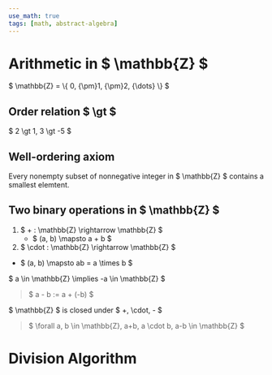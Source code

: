 ```yaml
---
use_math: true
tags: [math, abstract-algebra]
---
```


# Arithmetic in $ \mathbb{Z} $

 $ \mathbb{Z} = \\{ 0, {\pm}1, {\pm}2, {\dots} \\} $

## Order relation $ \gt $

$ 2 \gt 1, 3 \gt -5 $

## Well-ordering axiom

Every  nonempty subset of nonnegative integer in $ \mathbb{Z} $ contains a smallest elemtent.

## Two binary operations in $ \mathbb{Z} $

1. $ + : \mathbb{Z} \rightarrow \mathbb{Z} $
   - $ (a, b) \mapsto a + b $
2.  $ \cdot : \mathbb{Z} \rightarrow \mathbb{Z} $
   - $ (a, b) \mapsto ab = a \times b $  

$ a \in \mathbb{Z} \implies -a \in  \mathbb{Z} $

> $ a - b := a + (-b) $

$ \mathbb{Z} $ is closed under $ +, \cdot, - $

> $ \forall a, b \in \mathbb{Z}, a+b, a \cdot b, a-b \in \mathbb{Z} $



# Division Algorithm









